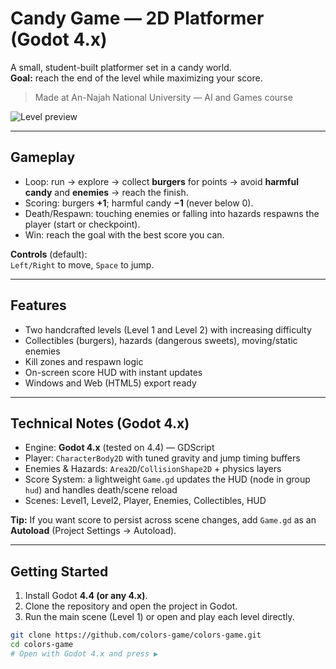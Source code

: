 # Candy Game — 2D Platformer (Godot 4.x)

A small, student-built platformer set in a candy world.  
**Goal:** reach the end of the level while maximizing your score.

> Made at An-Najah National University — AI and Games course

![Level preview](docs/screenshots/06-level1-wide.png)

---

## Gameplay

- Loop: run → explore → collect **burgers** for points → avoid **harmful candy** and **enemies** → reach the finish.
- Scoring: burgers **+1**; harmful candy **−1** (never below 0).
- Death/Respawn: touching enemies or falling into hazards respawns the player (start or checkpoint).
- Win: reach the goal with the best score you can.

**Controls** (default):  
`Left/Right` to move, `Space` to jump.

---

## Features

- Two handcrafted levels (Level 1 and Level 2) with increasing difficulty
- Collectibles (burgers), hazards (dangerous sweets), moving/static enemies
- Kill zones and respawn logic
- On-screen score HUD with instant updates
- Windows and Web (HTML5) export ready

---

## Technical Notes (Godot 4.x)

- Engine: **Godot 4.x** (tested on 4.4) — GDScript
- Player: `CharacterBody2D` with tuned gravity and jump timing buffers
- Enemies & Hazards: `Area2D`/`CollisionShape2D` + physics layers
- Score System: a lightweight `Game.gd` updates the HUD (node in group `hud`) and handles death/scene reload
- Scenes: Level1, Level2, Player, Enemies, Collectibles, HUD

**Tip:** If you want score to persist across scene changes, add `Game.gd` as an **Autoload** (Project Settings → Autoload).

---

## Getting Started

1. Install Godot **4.4 (or any 4.x)**.
2. Clone the repository and open the project in Godot.
3. Run the main scene (Level 1) or open and play each level directly.

```bash
git clone https://github.com/colors-game/colors-game.git
cd colors-game
# Open with Godot 4.x and press ▶
